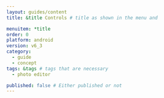```yaml
---
layout: guides/content
title: &title Controls # title as shown in the menu and 

menuitem: *title
order: 0
platform: android
version: v6_3
category: 
  - guide
  - concept
tags: &tags # tags that are necessary
  - photo editor 

published: false # Either published or not 
---
```


